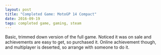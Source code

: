 ```yaml
---
layout: post
title: "Completed Game: MotoGP 14 Compact"
date: 2016-09-19
tags: completed game, gaming, steam
---
```


Basic, trimmed down version of the full game.
Noticed it was on sale and achievements are easy to get, so purchased it.
Online achievement though, and multiplayer is deserted, so arrange with someone to do it.